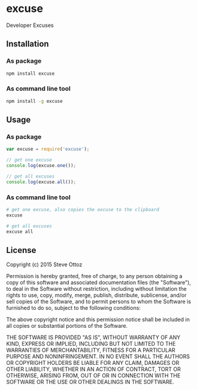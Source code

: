 # excuse

Developer Excuses


## Installation

### As package
```bash
npm install excuse
```

### As command line tool
```bash
npm install -g excuse
```

## Usage

### As package
```javascript
var excuse = require('excuse');

// get one excuse
console.log(excuse.one());

// get all excuses
console.log(excuse.all());
```

### As command line tool
```bash
# get one excuse, also copies the excuse to the clipboard
excuse

# get all excuses
excuse all
```

## License
Copyright (c) 2015 Steve Ottoz

Permission is hereby granted, free of charge, to any person obtaining a copy
of this software and associated documentation files (the "Software"), to deal
in the Software without restriction, including without limitation the rights
to use, copy, modify, merge, publish, distribute, sublicense, and/or sell
copies of the Software, and to permit persons to whom the Software is
furnished to do so, subject to the following conditions:

The above copyright notice and this permission notice shall be included in
all copies or substantial portions of the Software.

THE SOFTWARE IS PROVIDED "AS IS", WITHOUT WARRANTY OF ANY KIND, EXPRESS OR
IMPLIED, INCLUDING BUT NOT LIMITED TO THE WARRANTIES OF MERCHANTABILITY,
FITNESS FOR A PARTICULAR PURPOSE AND NONINFRINGEMENT. IN NO EVENT SHALL THE
AUTHORS OR COPYRIGHT HOLDERS BE LIABLE FOR ANY CLAIM, DAMAGES OR OTHER
LIABILITY, WHETHER IN AN ACTION OF CONTRACT, TORT OR OTHERWISE, ARISING FROM,
OUT OF OR IN CONNECTION WITH THE SOFTWARE OR THE USE OR OTHER DEALINGS IN
THE SOFTWARE.
